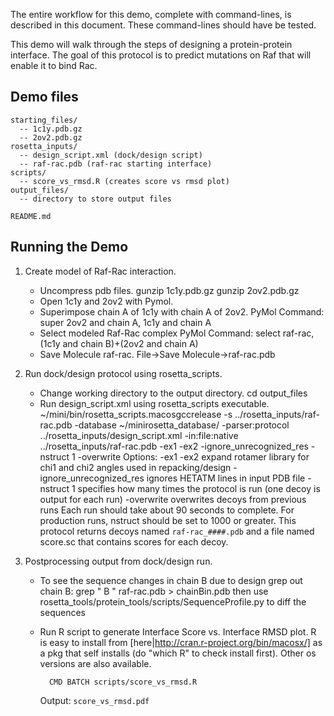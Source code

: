 The entire workflow for this demo, complete with command-lines, is described in 
this document.  These command-lines should have be tested.

This demo will walk through the steps of designing a protein-protein interface.
The goal of this protocol is to predict mutations on Raf that will enable it to 
bind Rac.

Demo files
----------

    starting_files/
      -- 1c1y.pdb.gz
      -- 2ov2.pdb.gz
    rosetta_inputs/
      -- design_script.xml (dock/design script)
      -- raf-rac.pdb (raf-rac starting interface)
    scripts/
      -- score_vs_rmsd.R (creates score vs rmsd plot)
    output_files/
      -- directory to store output files

    README.md

Running the Demo
----------------

1. Create model of Raf-Rac interaction.
    * Uncompress pdb files.
            gunzip 1c1y.pdb.gz
            gunzip 2ov2.pdb.gz
    * Open 1c1y and 2ov2 with Pymol.
    * Superimpose chain A of 1c1y with chain A of 2ov2.
            PyMol Command: super 2ov2 and chain A, 1c1y and chain A
    * Select modeled Raf-Rac complex
            PyMol Command: select raf-rac, (1c1y and chain B)+(2ov2 and chain A)
    * Save Molecule raf-rac.
            File->Save Molecule->raf-rac.pdb

2. Run dock/design protocol using rosetta_scripts.
    * Change working directory to the output directory.
            cd output_files
    * Run design_script.xml using rosetta_scripts executable.
            ~/mini/bin/rosetta_scripts.macosgccrelease -s ../rosetta_inputs/raf-rac.pdb -database ~/minirosetta_database/ -parser:protocol ../rosetta_inputs/design_script.xml -in:file:native ../rosetta_inputs/raf-rac.pdb -ex1 -ex2 -ignore_unrecognized_res -nstruct 1 -overwrite
        Options:
            -ex1 -ex2 expand rotamer library for chi1 and chi2 angles used in repacking/design
            -ignore_unrecognized_res ignores HETATM lines in input PDB file
            -nstruct 1 specifies how many times the protocol is run (one decoy is output for each run)
            -overwrite overwrites decoys from previous runs
        Each run should take about 90 seconds to complete.
        For production runs, nstruct should be set to 1000 or greater.
        This protocol returns decoys named `raf-rac_####.pdb` and a file named 
        score.sc that contains scores for each decoy.

3. Postprocessing output from dock/design run.
    * To see the sequence changes in chain B due to design grep out chain B: 
      grep " B " raf-rac.pdb > chainBin.pdb then use 
            rosetta_tools/protein_tools/scripts/SequenceProfile.py
      to diff the sequences

    * Run R script to generate Interface Score vs. Interface RMSD plot. R is 
      easy to install from [here|http://cran.r-project.org/bin/macosx/] as a 
      pkg that self installs (do "which R" to check install first). Other os 
      versions are also available.

            CMD BATCH scripts/score_vs_rmsd.R

      Output: `score_vs_rmsd.pdf`
